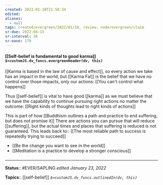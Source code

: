 ```yaml
---
created: 2022-01-18T21:50:34 
edited: 
aliases:
  - null
tags: created/evergreen/2022/01/18, review, node/evergreen/claim
sr-due: 2022-04-15
sr-interval: 26
sr-ease: 170
---
```


#### [[Self-belief is fundamental to good karma]] `$=customJS.dv_funcs.evergreenHeader(dv, this)`

[[Karma is based in the law of cause and effect]], so every action we take has an impact in the world, but [[Karma Fal]] is the belief that we have no control over those impacts, only our actions:
[[You can't control what happens]]

Thus [[self-belief]] is vital to have good [[karma]] as we must believe that we have the capability to continue pursuing right actions no matter the outcome:
[[Right kinds of thoughts lead to right kinds of actions]]

This is part of how [[Buddhism outlines a path and practice to end suffering, but does not promise it]]
There are actions you can pursue that will reduce [[suffering]], 
but the actual times and places that suffering is reduced is not guaranteed. 
This
leads back to:: [[The most reliable path to success is repeatedly trying to succeed]]

- [[Be the change you want to see in the world]]
- [[Meditation is a practice to develop a stronger conscious]]

### <hr class="footnote"/>

**Status**:: #EVER/SAPLING 
*edited January 23, 2022*

**Topics**:: [[self-belief]]
*`$=customJS.dv_funcs.outlinedIn(dv, this)`*
